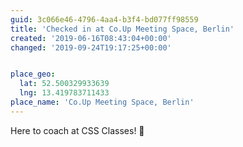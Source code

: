 ```yaml
---
guid: 3c066e46-4796-4aa4-b3f4-bd077ff98559
title: 'Checked in at Co.Up Meeting Space, Berlin'
created: '2019-06-16T08:43:04+00:00'
changed: '2019-09-24T19:17:25+00:00'


place_geo:
  lat: 52.500329933639
  lng: 13.419783711433
place_name: 'Co.Up Meeting Space, Berlin'
---
```


Here to coach at CSS Classes! 🎉
